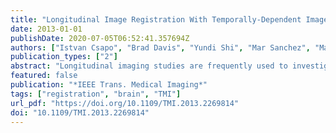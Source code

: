 ```yaml
---
title: "Longitudinal Image Registration With Temporally-Dependent Image Similarity Measure"
date: 2013-01-01
publishDate: 2020-07-05T06:52:41.357694Z
authors: ["Istvan Csapo", "Brad Davis", "Yundi Shi", "Mar Sanchez", "Martin Styner", "Marc Niethammer"]
publication_types: ["2"]
abstract: "Longitudinal imaging studies are frequently used to investigate temporal changes in brain morphology and often require spatial correspondence between images achieved through image registration. Beside morphological changes, image intensity may also change over time, for example when studying brain maturation. However, such intensity changes are not accounted for in image similarity measures for standard image registration methods. Hence, (i) local similarity measures, (ii) methods estimating intensity transformations between images, and (iii) metamorphosis approaches have been developed to either achieve robustness with respect to intensity changes or to simultaneously capture spatial and intensity changes. For these methods, longitudinal intensity changes are not explicitly modeled and images are treated as independent static samples. Here, we propose a model-based image similarity measure for longitudinal image registration that estimates a temporal model of intensity change using all available images simultaneously."
featured: false
publication: "*IEEE Trans. Medical Imaging*"
tags: ["registration", "brain", "TMI"]
url_pdf: "https://doi.org/10.1109/TMI.2013.2269814"
doi: "10.1109/TMI.2013.2269814"
---
```


